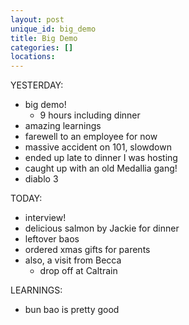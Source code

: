 ```yaml
---
layout: post
unique_id: big_demo
title: Big Demo
categories: []
locations: 
---
```


YESTERDAY:
* big demo!
  * 9 hours including dinner
* amazing learnings
* farewell to an employee for now
* massive accident on 101, slowdown
* ended up late to dinner I was hosting
* caught up with an old Medallia gang!
* diablo 3

TODAY:
* interview!
* delicious salmon by Jackie for dinner
* leftover baos
* ordered xmas gifts for parents
* also, a visit from Becca
  * drop off at Caltrain

LEARNINGS:
* bun bao is pretty good

